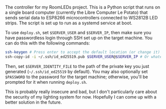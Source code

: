 The controller for my RoomLEDs project. This is a Python script that runs on a single board computer (currently the Libre Computer Le Potato) that sends serial data to ESP8266 microcontrollers connected to WS2812B LED strips. The script is set up to run as a systemd service at boot.

To use `deploy.sh`, set `$SERVER_USER` and `$SERVER_IP`, then make sure you have passwordless login through SSH set up on the target machine. You can do this with the following commands:
```bash
ssh-keygen # Press enter to accept the default location (or change it) and no passphrase
ssh-copy-id -i ~/.ssh/id_ed25519.pub $SERVER_USER@$SERVER_IP # Or whatever your key is named
```
Then, set `$SERVER_IDENTITY_FILE` to the path of the private key you just generated (`~/.ssh/id_ed25519` by default).
You may also optionally set `$PASSWORD` to the password for the target machine; otherwise, you'll be prompted for it when running `deploy.sh`.

This is probably really insecure and bad, but I don't particularly care about the security of my lighting system for now. Hopefully I can come up with a better solution in the future.